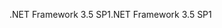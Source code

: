 <span data-ttu-id="467a1-101">.NET Framework 3.5 SP1</span><span class="sxs-lookup"><span data-stu-id="467a1-101">.NET Framework 3.5 SP1</span></span>